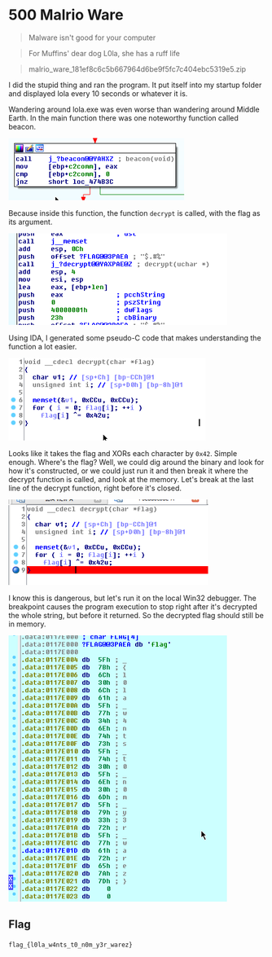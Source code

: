 # 500 Malrio Ware

> Malware isn't good for your computer

> For Muffins' dear dog L0la, she has a ruff life

> malrio_ware_181ef8c6c5b667964d6be9f5fc7c404ebc5319e5.zip

I did the stupid thing and ran the program. It put itself into my startup folder and displayed lola every 10 seconds or whatever it is.

Wandering around lola.exe was even worse than wandering around Middle Earth. In the main function there was one noteworthy function called beacon.

![beacon.png](files/beacon.png)

Because inside this function, the function `decrypt` is called, with the flag as its argument.

![decrypt.png](files/decrypt.png)

Using IDA, I generated some pseudo-C code that makes understanding the function a lot easier.

![pseudocode.png](files/pseudocode.png)

Looks like it takes the flag and XORs each character by `0x42`. Simple enough. Where's the flag? Well, we could dig around the binary and look for how it's constructed, or we could just run it and then break it where the decrypt function is called, and look at the memory. Let's break at the last line of the decrypt function, right before it's closed.

![breakpoint.png](files/breakpoint.png)

I know this is dangerous, but let's run it on the local Win32 debugger. The breakpoint causes the program execution to stop right after it's decrypted the whole string, but before it returned. So the decrypted flag should still be in memory.

![memory_flag.png](files/memory_flag.png)

## Flag

`flag_{l0la_w4nts_t0_n0m_y3r_warez}`